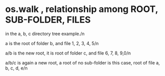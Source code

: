 # os.walk , relationship among ROOT, SUB-FOLDER, FILES

in the a, b, c directory tree example./n

a is the root of folder b, and file 1, 2, 3, 4, 5/n

a/b is the new root, it is root of folder c, and file 6, 7, 8, 9,0/n

a/b/c is again a new root, a root of no sub-folder is this case, root of file a, b, c, d, e/n


